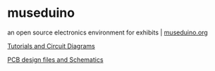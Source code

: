 # museduino
an open source electronics environment for exhibits
| <a href="https://museduino.org">museduino.org</a>


<a href="https://github.com/CTDL/museduino/tree/tutorials">Tutorials and Circuit Diagrams</a>

<a href="https://github.com/CTDL/museduino/tree/kicad">PCB design files and Schematics</a>

